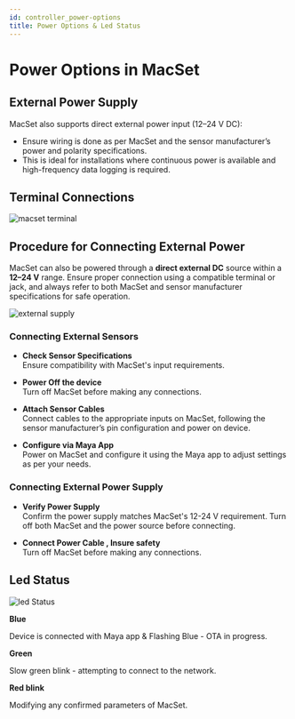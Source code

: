 ```yaml
---
id: controller_power-options
title: Power Options & Led Status
---
```


# Power Options in MacSet

## External Power Supply
MacSet also supports direct external power input (12–24 V DC):
- Ensure wiring is done as per MacSet and the sensor manufacturer’s power and polarity specifications.
- This is ideal for installations where continuous power is available and high-frequency data logging is required.

## Terminal Connections

![macset terminal](/img/controller/connection_dia_controller.webp)

## Procedure for Connecting External Power

MacSet can also be powered through a **direct external DC** source within a **12–24 V** range. Ensure proper connection using a compatible terminal or jack, and always refer to both MacSet and sensor manufacturer specifications for safe operation.

![external supply](/img/controller/external_sensor_conn.webp)

### Connecting External Sensors

- **Check Sensor Specifications**  
  Ensure compatibility with MacSet's input requirements.

- **Power Off the device**  
  Turn off MacSet before making any connections.

- **Attach Sensor Cables**  
  Connect cables to the appropriate inputs on MacSet, following the sensor manufacturer’s pin 
configuration and power on device.


- **Configure via Maya App**  
  Power on MacSet and configure it using the Maya app to adjust settings as per your needs.

### Connecting External Power Supply

- **Verify Power Supply**  
  Confirm the power supply matches MacSet's 12-24 V requirement. Turn off both MacSet and the 
power source before connecting.

- **Connect Power Cable , Insure safety**  
  Turn off MacSet before making any connections.

## Led Status

![led Status](/img/controller/controller_led_status.webp)

<div className="reusable-feature-grid">
  <div className="reusable-feature-card">
    <strong>Blue</strong>
    <p>Device is connected with Maya app & Flashing Blue - OTA in progress. </p>
  </div>
  <div className="reusable-feature-card">
    <strong>Green</strong>
    <p>Slow green blink - attempting to connect to the network.</p>
  </div>
  <div className="reusable-feature-card">
    <strong>Red blink</strong> 
    <p>Modifying any confirmed parameters of MacSet.</p>
  </div>
</div>
